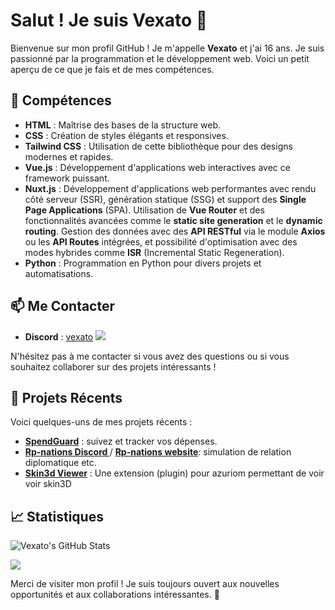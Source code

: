 # Salut ! Je suis Vexato :wave:

Bienvenue sur mon profil GitHub ! Je m'appelle **Vexato** et j'ai 16 ans. Je suis passionné par la programmation et le développement web. Voici un petit aperçu de ce que je fais et de mes compétences.

## :dart: Compétences

- **HTML** : Maîtrise des bases de la structure web.
- **CSS** : Création de styles élégants et responsives.
- **Tailwind CSS** : Utilisation de cette bibliothèque pour des designs modernes et rapides.
- **Vue.js** : Développement d'applications web interactives avec ce framework puissant.
- **Nuxt.js** : Développement d'applications web performantes avec rendu côté serveur (SSR), génération statique (SSG) et support des **Single Page Applications** (SPA). Utilisation de **Vue Router** et des fonctionnalités avancées comme le **static site generation** et le **dynamic routing**. Gestion des données avec des **API RESTful** via le module **Axios** ou les **API Routes** intégrées, et possibilité d'optimisation avec des modes hybrides comme **ISR** (Incremental Static Regeneration).
- **Python** : Programmation en Python pour divers projets et automatisations.

## :mailbox: Me Contacter

- **Discord** : [vexato](https://discord.com/users/vexato)
![](https://dcbadge.limes.pink/api/shield/937352018526347284)

N'hésitez pas à me contacter si vous avez des questions ou si vous souhaitez collaborer sur des projets intéressants !

## :rocket: Projets Récents

Voici quelques-uns de mes projets récents :

- **[SpendGuard](https://spendguard.live)** : suivez et tracker vos dépenses.
- **[Rp-nations Discord ](https://discord.gg/b9J862Khcm)**  / **[Rp-nations website](https://rpnations.live)**: simulation de relation diplomatique etc.
- **[Skin3d Viewer](https://market.azuriom.com/resources/148)** : Une extension (plugin) pour azuriom permettant de voir voir skin3D 

## :chart_with_upwards_trend: Statistiques

![Vexato's GitHub Stats](https://github-readme-stats.vercel.app/api?username=vexato&show_icons=true&hide_title=true&count_private=true&hide=prs)



<img src="https://wakatime.com/share/@74b92aa1-c514-4135-9d81-1008e8a13e79/c90a020f-9e8d-46f9-a3c6-f5fa7e8709ac.png" />


Merci de visiter mon profil ! Je suis toujours ouvert aux nouvelles opportunités et aux collaborations intéressantes. :rocket:
